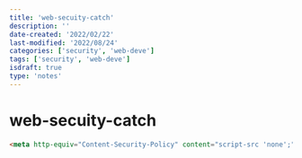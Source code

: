```yaml
---
title: 'web-secuity-catch'
description: ''
date-created: '2022/02/22'
last-modified: '2022/08/24'
categories: ['security', 'web-deve']
tags: ['security', 'web-deve']
isdraft: true
type: 'notes'
---
```


# web-secuity-catch

````html
<meta http-equiv="Content-Security-Policy" content="script-src 'none';" /> ```ø
````
